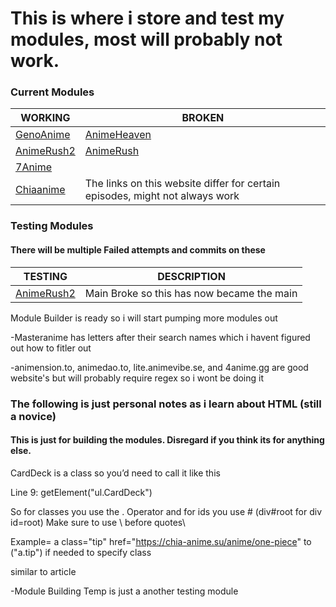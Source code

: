 # This is where i store and test my modules, most will probably not work.

### Current Modules
| WORKING | BROKEN |
| ------- | ------- |
| [GenoAnime](https://raw.githubusercontent.com/SentientUmaru/modules/main/genoanime.json) | [AnimeHeaven](https://raw.githubusercontent.com/SentientUmaru/modules/main/animeheaven.json)
| [AnimeRush2](https://raw.githubusercontent.com/SentientUmaru/modules/main/animerush2.json) | [AnimeRush](https://raw.githubusercontent.com/SentientUmaru/modules/main/animerush.json)
| [7Anime](https://raw.githubusercontent.com/SentientUmaru/modules/main/7Anime.json) | |
| [Chiaanime](https://raw.githubusercontent.com/SentientUmaru/modules/main/ChiaAnime.json) | The links on this website differ for certain episodes, might not always work |

### Testing Modules
#### There will be multiple Failed attempts and commits on these
| TESTING | DESCRIPTION |
| ------- | ------- |
| [AnimeRush2](https://raw.githubusercontent.com/SentientUmaru/modules/main/animerush2.json) | Main Broke so this has now became the main|


Module Builder is ready so i will start pumping more modules out

-Masteranime has letters after their search names which i havent figured out how to fitler out

-animension.to, animedao.to, lite.animevibe.se, and 4anime.gg are good website's but will probably require regex so i wont be doing it

### The following is just personal notes as i learn about HTML (still a novice)
#### This is just for building the modules. Disregard if you think its for anything else.
CardDeck is a class so you’d need to call it like this 

Line 9: getElement(\"ul.CardDeck\") 

So for classes you use the . Operator and for ids you use # (div#root for div id=root)
Make sure to use \ before quotes\

Example= a class="tip" href="https://chia-anime.su/anime/one-piece"
to (\"a.tip\") if needed to specify class

similar to article


-Module Building Temp is just a another testing module